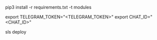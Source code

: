 pip3 install -r requirements.txt -t modules

export TELEGRAM_TOKEN="<TELEGRAM_TOKEN>"
export CHAT_ID="<CHAT_ID>"

sls deploy